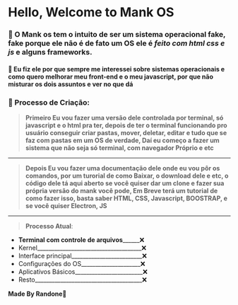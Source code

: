 # Hello, Welcome to Mank OS
<!--Botar print do Sistema Operacional Aqui-->
### 🔷 O Mank os tem o intuito de ser um sistema operacional fake, fake porque ele não é de fato um OS ele é ***feito com html css e js*** e alguns frameworks.
#### 🔷 Eu fiz ele por que sempre me interessei sobre sistemas operacionais e como quero melhorar meu front-end e o meu javascript, por que não misturar os dois assuntos e ver no que dá

### 🔷 Processo de Criação:
> **Primeiro Eu vou fazer uma versão dele controlada por terminal, só javascript e o html pra ter, depois de ter o terminal funcionando pro usuário conseguir criar pastas, mover, deletar, editar e tudo que se faz com pastas em um OS de verdade, Daí eu começo a fazer um sistema que não seja só terminal, com navegador Próprio e etc**
___
>**Depois Eu vou fazer uma documentação dele onde eu vou pôr os comandos, por um turorial de como Baixar, o download dele e etc, o código dele tá aqui aberto se você quiser dar um clone e fazer sua própria versão do mank você pode, Em Breve terá um tutorial de como fazer isso, basta saber HTML, CSS, Javascript, BOOSTRAP, e se você quiser Electron, JS**
___

> **Processo Atual**:
- **Terminal com controle de arquivos**______❌
- Kernel_____________________________________❌
- Interface principal_________________________❌
- Configurações do OS_____________________❌
- Aplicativos Básicos________________________❌
- Resto______________________________________❌


**Made By Randone🐸**
